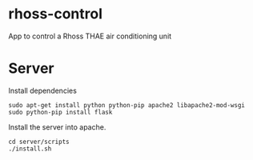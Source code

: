 rhoss-control
=============

App to control a Rhoss THAE air conditioning unit


# Server

Install dependencies

	sudo apt-get install python python-pip apache2 libapache2-mod-wsgi
	sudo python-pip install flask 


Install the server into apache.


	cd server/scripts
	./install.sh




